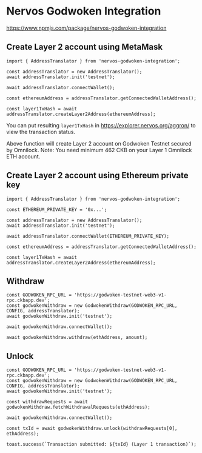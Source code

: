 # Nervos Godwoken Integration

https://www.npmjs.com/package/nervos-godwoken-integration

## Create Layer 2 account using MetaMask

```
import { AddressTranslator } from 'nervos-godwoken-integration';

const addressTranslator = new AddressTranslator();
await addressTranslator.init('testnet');

await addressTranslator.connectWallet();

const ethereumAddress = addressTranslator.getConnectedWalletAddress();

const layer1TxHash = await addressTranslator.createLayer2Address(ethereumAddress);
```

You can put resulting `layer1TxHash` in https://explorer.nervos.org/aggron/ to view the transaction status.

Above function will create Layer 2 account on Godwoken Testnet secured by Omnilock. Note: You need minimum 462 CKB on your Layer 1 Omnilock ETH account.

## Create Layer 2 account using Ethereum private key

```
import { AddressTranslator } from 'nervos-godwoken-integration';

const ETHEREUM_PRIVATE_KEY = '0x...';

const addressTranslator = new AddressTranslator();
await addressTranslator.init('testnet');

await addressTranslator.connectWallet(ETHEREUM_PRIVATE_KEY);

const ethereumAddress = addressTranslator.getConnectedWalletAddress();

const layer1TxHash = await addressTranslator.createLayer2Address(ethereumAddress);
```

## Withdraw

```
const GODWOKEN_RPC_URL = 'https://godwoken-testnet-web3-v1-rpc.ckbapp.dev';
const godwokenWithdraw = new GodwokenWithdraw(GODWOKEN_RPC_URL, CONFIG, addressTranslator);
await godwokenWithdraw.init('testnet');

await godwokenWithdraw.connectWallet();

await godwokenWithdraw.withdraw(ethAddress, amount);
```

## Unlock

```
const GODWOKEN_RPC_URL = 'https://godwoken-testnet-web3-v1-rpc.ckbapp.dev';
const godwokenWithdraw = new GodwokenWithdraw(GODWOKEN_RPC_URL, CONFIG, addressTranslator);
await godwokenWithdraw.init('testnet');

const withdrawRequests = await godwokenWithdraw.fetchWithdrawalRequests(ethAddress);

await godwokenWithdraw.connectWallet();

const txId = await godwokenWithdraw.unlock(withdrawRequests[0], ethAddress);

toast.success(`Transaction submitted: ${txId} (Layer 1 transaction)`);
```